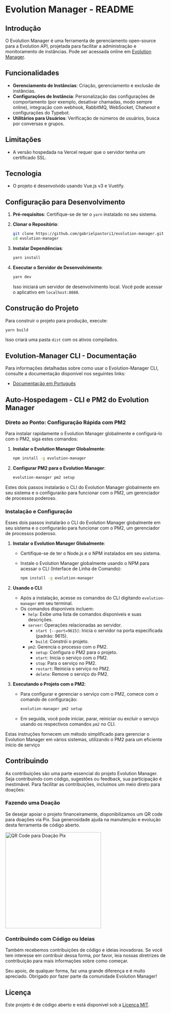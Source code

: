 # Evolution Manager - README

## Introdução

O Evolution Manager é uma ferramenta de gerenciamento open-source para a Evolution API, projetada para facilitar a administração e monitoramento de instâncias. Pode ser acessada online em [Evolution Manager](https://github.com/gabrielpastori1/evolution-manager).

## Funcionalidades

- **Gerenciamento de Instâncias**: Criação, gerenciamento e exclusão de instâncias.
- **Configurações de Instância**: Personalização das configurações de comportamento (por exemplo, desativar chamadas, modo sempre online), integração com webhook, RabbitMQ, WebSocket, Chatwoot e configurações do Typebot.
- **Utilitários para Usuários**: Verificação de números de usuários, busca por conversas e grupos.

## Limitações

- A versão hospedada na Vercel requer que o servidor tenha um certificado SSL.

## Tecnologia

- O projeto é desenvolvido usando Vue.js v3 e Vuetify.

## Configuração para Desenvolvimento

1. **Pré-requisitos**: Certifique-se de ter o `yarn` instalado no seu sistema.
2. **Clonar o Repositório**:

   ```bash
   git clone https://github.com/gabrielpastori1/evolution-manager.git
   cd evolution-manager
   ```

3. **Instalar Dependências**:

   ```bash
   yarn install
   ```

4. **Executar o Servidor de Desenvolvimento**:

   ```bash
   yarn dev
   ```

   Isso iniciará um servidor de desenvolvimento local. Você pode acessar o aplicativo em `localhost:8080`.

## Construção do Projeto

Para construir o projeto para produção, execute:

```bash
yarn build
```

Isso criará uma pasta `dist` com os ativos compilados.

## Evolution-Manager CLI - Documentação

Para informações detalhadas sobre como usar o Evolution-Manager CLI, consulte a documentação disponível nos seguintes links:

- [Documentação em Português](https://github.com/gabrielpastori1/evolution-manager/blob/main/docs/pt_br/cli.md)

## Auto-Hospedagem - CLI e PM2 do Evolution Manager

### Direto ao Ponto: Configuração Rápida com PM2

Para instalar rapidamente o Evolution Manager globalmente e configurá-lo com o PM2, siga estes comandos:

1. **Instalar o Evolution Manager Globalmente**:

   ```bash
   npm install -g evolution-manager
   ```

2. **Configurar PM2 para o Evolution Manager**:

   ```bash
   evolution-manager pm2 setup
   ```

Estes dois passos instalarão o CLI do Evolution Manager globalmente em seu sistema e o configurarão para funcionar com o PM2, um gerenciador de processos poderoso.

### Instalação e Configuração

Esses dois passos instalarão o CLI do Evolution Manager globalmente em seu sistema e o configurarão para funcionar com o PM2, um gerenciador de processos poderoso.

1. **Instalar o Evolution Manager Globalmente**:
   - Certifique-se de ter o Node.js e o NPM instalados em seu sistema.
   - Instale o Evolution Manager globalmente usando o NPM para acessar o CLI (Interface de Linha de Comando):

     ```bash
     npm install -g evolution-manager
     ```

2. **Usando o CLI**:
   - Após a instalação, acesse os comandos do CLI digitando `evolution-manager` em seu terminal.
   - Os comandos disponíveis incluem:
     - `help`: Exibe uma lista de comandos disponíveis e suas descrições.
     - `server`: Operações relacionadas ao servidor.
       - `start [--port=9615]`: Inicia o servidor na porta especificada (padrão: 9615).
       - `build`: Constrói o projeto.
     - `pm2`: Gerencia o processo com o PM2.
       - `setup`: Configura o PM2 para o projeto.
       - `start`: Inicia o serviço com o PM2.
       - `stop`: Para o serviço no PM2.
       - `restart`: Reinicia o serviço no PM2.
       - `delete`: Remove o serviço do PM2.

3. **Executando o Projeto com o PM2**:
   - Para configurar e gerenciar o serviço com o PM2, comece com o comando de configuração:

     ```bash
     evolution-manager pm2 setup
     ```

   - Em seguida, você pode iniciar, parar, reiniciar ou excluir o serviço usando os respectivos comandos `pm2` no CLI.

Estas instruções fornecem um método simplificado para gerenciar o Evolution Manager em vários sistemas, utilizando o PM2 para um eficiente início de serviço

## Contribuindo

As contribuições são uma parte essencial do projeto Evolution Manager. Seja contribuindo com código, sugestões ou feedback, sua participação é inestimável. Para facilitar as contribuições, incluímos um meio direto para doações:

### Fazendo uma Doação

Se desejar apoiar o projeto financeiramente, disponibilizamos um QR code para doações via Pix. Sua generosidade ajuda na manutenção e evolução desta ferramenta de código aberto.

<img src="https://github.com/gabrielpastori1/evolution-manager/blob/main/src/assets/pix.svg" width="300" alt="QR Code para Doação Pix">

### Contribuindo com Código ou Ideias

Também recebemos contribuições de código e ideias inovadoras. Se você tem interesse em contribuir dessa forma, por favor, leia nossas diretrizes de contribuição para mais informações sobre como começar.

Seu apoio, de qualquer forma, faz uma grande diferença e é muito apreciado. Obrigado por fazer parte da comunidade Evolution Manager!

## Licença

Este projeto é de código aberto e está disponível sob a [Licença MIT](LICENSE.md).
